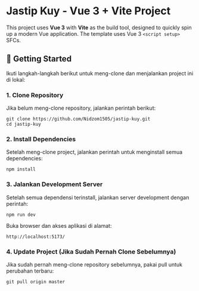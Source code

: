 # Jastip Kuy - Vue 3 + Vite Project

This project uses **Vue 3** with **Vite** as the build tool, designed to quickly spin up a modern Vue application. The template uses Vue 3 `<script setup>` SFCs.

## 🚀 Getting Started

Ikuti langkah-langkah berikut untuk meng-clone dan menjalankan project ini di lokal:

### 1. Clone Repository
Jika belum meng-clone repository, jalankan perintah berikut:
```
git clone https://github.com/Nidzom1505/jastip-kuy.git
cd jastip-kuy
```

### 2. Install Dependencies
Setelah meng-clone project, jalankan perintah untuk menginstall semua dependencies:
```
npm install
```

### 3. Jalankan Development Server
Setelah semua dependensi terinstall, jalankan server development dengan perintah:
```
npm run dev
```

Buka browser dan akses aplikasi di alamat:
```
http://localhost:5173/
```

### 4. Update Project (Jika Sudah Pernah Clone Sebelumnya)
Jika sudah pernah meng-clone repository sebelumnya, pakai pull untuk perubahan terbaru:
```
git pull origin master
```